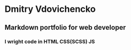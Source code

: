 # Dmitry Vdovichencko
## Markdown portfolio for web developer
### I wright code in HTML CSS(SCSS) JS
